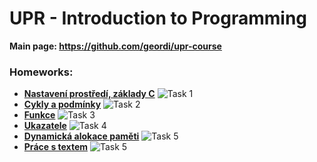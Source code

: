 # UPR - Introduction to Programming

**Main page: https://github.com/geordi/upr-course**

### Homeworks:
* **[Nastavení prostředí, základy C](https://github.com/patrick11514/VSB/tree/main/UPR/Ukol1)**
![Task 1](http://upload.patrick115.eu/screenshot/kelvin_h1.png)
* **[Cykly a podmínky](https://github.com/patrick11514/VSB/tree/main/UPR/Ukol2)**
![Task 2](http://upload.patrick115.eu/screenshot/kelvin_h2.png)
* **[Funkce](https://github.com/patrick11514/VSB/tree/main/UPR/Ukol3)**
![Task 3](https://upload.patrick115.eu/screenshot/kelvin_h3.png)
* **[Ukazatele](https://github.com/patrick11514/VSB/tree/main/UPR/Ukol4)**
![Task 4](https://upload.patrick115.eu/screenshot/kelvin_h4.png)
* **[Dynamická alokace paměti](https://github.com/patrick11514/VSB/tree/main/UPR/Ukol5)**
![Task 5](https://upload.patrick115.eu/screenshot/kelvin_h5.png)
* **[Práce s textem](https://github.com/patrick11514/VSB/tree/main/UPR/Ukol6)**
![Task 5](https://upload.patrick115.eu/screenshot/kelvin_h6.png)